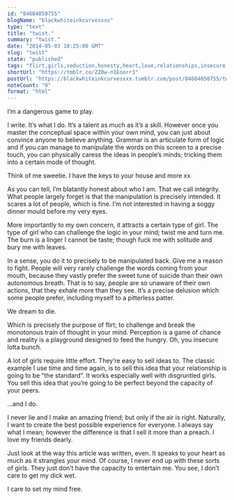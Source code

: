 ```yaml
---
id: "84604050755"
blogName: "blackwhiteinkcurvesxxx"
type: "text"
title: "twist."
summary: "twist."
date: "2014-05-03 10:25:00 GMT"
slug: "twist"
state: "published"
tags: "flirt,girls,seduction,honesty,heart,love,relationships,insecure,heart break,lie,manipulative,reality,mind"
shortUrl: "https://tmblr.co/ZZ0w-n1Eoorr3"
postUrl: "https://blackwhiteinkcurvesxxx.tumblr.com/post/84604050755/twist"
noteCount: "0"
format: "html"
---
```


I’m a dangerous game to play.

I write. It’s what I do. It’s a talent as much as it’s a skill. However once you master the conceptual space within your own mind, you can just about convince anyone to believe anything. Grammar is an articulate form of logic and if you can manage to manipulate the words on this screen to a precise touch, you can physically caress the ideas in people’s minds; tricking them into a certain mode of thought.

Think of me sweetie. I have the keys to your house and more xx

As you can tell, I’m blatantly honest about who I am. That we call integrity. What people largely forget is that the manipulation is precisely intended. It scares a lot of people, which is fine. I’m not interested in having a soggy dinner mould before my very eyes.

More importantly to my own concern, it attracts a certain type of girl. The type of girl who can challenge the logic in your mind; twist me and turn me. The burn is a linger I cannot be taste; though fuck me with solitude and bury me with leaves.

In a sense, you do it to precisely to be manipulated back. Give me a reason to fight. People will very rarely challenge the words coming from your mouth, because they vastly prefer the sweet tune of suicide than their own autonomous breath. That is to say, people are so unaware of their own actions, that they exhale more than they see. It’s a precise delusion which some people prefer, including myself to a pitterless patter.

We dream to die. 

Which is precisely the purpose of flirt; to challenge and break the monotonous train of thought in your mind. Perception is a game of chance and reality is a playground designed to feed the hungry. Oh, you insecure lotta bunch.

A lot of girls require little effort. They’re easy to sell ideas to. The classic example I use time and time again, is to sell this idea that your relationship is going to be “the standard”. It works especially well with disgruntled girls. You sell this idea that you’re going to be perfect beyond the capacity of your peers. 

…and I do.

I never lie and I make an amazing friend; but only if the air is right. Naturally, I want to create the best possible experience for everyone. I always say what I mean; however the difference is that I sell it more than a preach. I love my friends dearly.

Just look at the way this article was written, even. It speaks to your heart as much as it strangles your mind. Of course, I never end up with these sorts of girls. They just don’t have the capacity to entertain me. You see, I don’t care to get my dick wet.

I care to set my mind free.